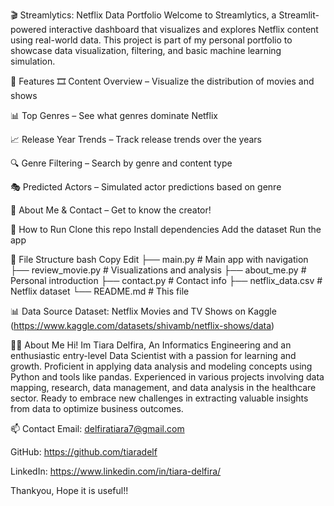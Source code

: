🎬 Streamlytics: Netflix Data Portfolio
Welcome to Streamlytics, a Streamlit-powered interactive dashboard that visualizes and explores Netflix content using real-world data. This project is part of my personal portfolio to showcase data visualization, filtering, and basic machine learning simulation.

📌 Features
🎞️ Content Overview – Visualize the distribution of movies and shows

📊 Top Genres – See what genres dominate Netflix

📈 Release Year Trends – Track release trends over the years

🔍 Genre Filtering – Search by genre and content type

🎭 Predicted Actors – Simulated actor predictions based on genre

👤 About Me & Contact – Get to know the creator!

🚀 How to Run
Clone this repo
Install dependencies
Add the dataset
Run the app

📁 File Structure
bash
Copy
Edit
├── main.py               # Main app with navigation
├── review_movie.py       # Visualizations and analysis
├── about_me.py           # Personal introduction
├── contact.py            # Contact info
├── netflix_data.csv      # Netflix dataset
└── README.md             # This file

📊 Data Source
Dataset: Netflix Movies and TV Shows on Kaggle (https://www.kaggle.com/datasets/shivamb/netflix-shows/data)

🙋‍♂️ About Me
Hi! Im Tiara Delfira, An Informatics Engineering and an enthusiastic entry-level Data Scientist with a passion for learning and growth. Proficient in applying data analysis and modeling concepts using Python and tools like pandas. Experienced in various projects involving data mapping, research, data management, and data analysis in the healthcare sector. Ready to embrace new challenges in extracting valuable insights from data to optimize business outcomes.

📫 Contact
Email: delfiratiara7@gmail.com

GitHub: https://github.com/tiaradelf

LinkedIn: https://www.linkedin.com/in/tiara-delfira/

Thankyou, Hope it is useful!!
